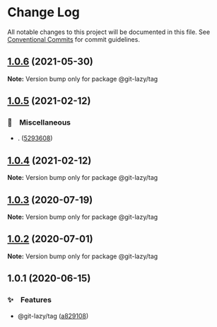 # Change Log

All notable changes to this project will be documented in this file.
See [Conventional Commits](https://conventionalcommits.org) for commit guidelines.

## [1.0.6](https://github.com/bluelovers/ws-git-lazy/compare/@git-lazy/tag@1.0.5...@git-lazy/tag@1.0.6) (2021-05-30)

**Note:** Version bump only for package @git-lazy/tag





## [1.0.5](https://github.com/bluelovers/ws-git-lazy/compare/@git-lazy/tag@1.0.4...@git-lazy/tag@1.0.5) (2021-02-12)


### 🔖　Miscellaneous

* . ([5293608](https://github.com/bluelovers/ws-git-lazy/commit/529360849e1fb6e74278be035363614635572081))





## [1.0.4](https://github.com/bluelovers/ws-git-lazy/compare/@git-lazy/tag@1.0.3...@git-lazy/tag@1.0.4) (2021-02-12)

**Note:** Version bump only for package @git-lazy/tag





## [1.0.3](https://github.com/bluelovers/ws-git-lazy/compare/@git-lazy/tag@1.0.2...@git-lazy/tag@1.0.3) (2020-07-19)

**Note:** Version bump only for package @git-lazy/tag





## [1.0.2](https://github.com/bluelovers/ws-git-lazy/compare/@git-lazy/tag@1.0.1...@git-lazy/tag@1.0.2) (2020-07-01)

**Note:** Version bump only for package @git-lazy/tag





## 1.0.1 (2020-06-15)


### ✨　Features

*  @git-lazy/tag ([a829108](https://github.com/bluelovers/ws-git-lazy/commit/a829108146c1fb953d83dc91946c534aca1a1bff))
